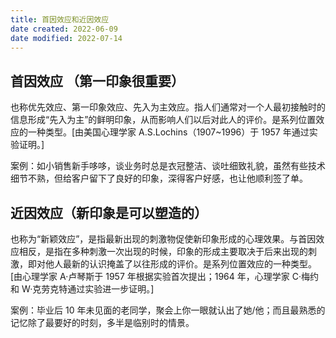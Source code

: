```yaml
---
title: 首因效应和近因效应
date created: 2022-06-09
date modified: 2022-07-14
---
```


## 首因效应 （第一印象很重要）

也称优先效应、第一印象效应、先入为主效应。指人们通常对一个人最初接触时的信息形成“先入为主”的鲜明印象，从而影响人们以后对此人的评价。是系列位置效应的一种类型。[由美国心理学家 A.S.Lochins（1907~1996）于 1957 年通过实验证明。]

案例：如小销售新手哆哆，谈业务时总是衣冠整洁、谈吐细致礼貌，虽然有些技术细节不熟，但给客户留下了良好的印象，深得客户好感，也让他顺利签了单。

	

## 近因效应（新印象是可以塑造的）

也称为“新颖效应”，是指最新出现的刺激物促使新印象形成的心理效果。与首因效应相反，是指在多种刺激一次出现的时候，印象的形成主要取决于后来出现的刺激，即对他人最新的认识掩盖了以往形成的评价。是系列位置效应的一种类型。[由心理学家 A·卢琴斯于 1957 年根据实验首次提出；1964 年，心理学家 C·梅约和 W·克劳克特通过实验进一步证明。]

案例：毕业后 10 年未见面的老同学，聚会上你一眼就认出了她/他；而且最熟悉的记忆除了最要好的时刻，多半是临别时的情景。
